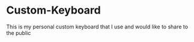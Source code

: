 # Custom-Keyboard
This is my personal custom keyboard that I use and would like to share to the public
